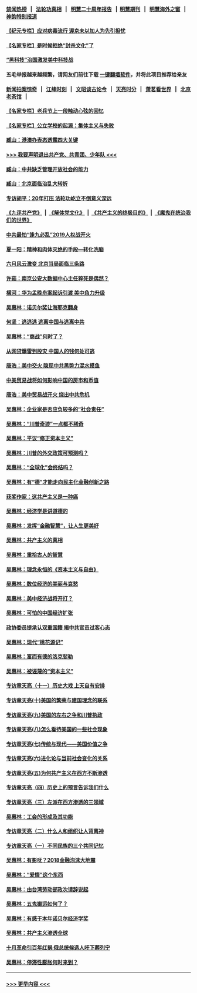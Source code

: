#### [禁闻热榜](热点新闻.md?=0)  &nbsp;&nbsp;|&nbsp;&nbsp; [法轮功真相](https://github.com/gfw-breaker/truth/blob/master/README.md?=0) &nbsp;&nbsp;|&nbsp;&nbsp; [明慧二十周年报告](https://github.com/gfw-breaker/mh-reports/blob/master/README.md?=0) &nbsp;&nbsp;|&nbsp;&nbsp;[明慧期刊](https://github.com/gfw-breaker/mh-qikan) &nbsp;&nbsp;|&nbsp;&nbsp; [明慧海外之窗](https://github.com/gfw-breaker/mh-news/blob/master/README.md?=0) &nbsp;&nbsp;|&nbsp;&nbsp; [神韵特别报道](https://github.com/gfw-breaker/mh-news/blob/master/shenyun.md?=0)
#### [【纪元专栏】应对病毒流行 渥京未以加人为先引担忧](../pages/nsc423/n11875714.md?t=03141831) 
#### [【名家专栏】是时候拒绝“封杀文化”了](../pages/nsc423/n11814093.md?t=03141831) 
#### [“黑科技”治国激发美中科技战](../pages/nsc423/n11638056.md?t=03141831) 
#### 五毛举报越来越频繁，请网友们前往下载 [一键翻墙软件](https://github.com/gfw-breaker/ssr-accounts)，并将此项目推荐给亲友
#### [新闻拍案惊奇](https://github.com/gfw-breaker/banned-news/blob/master/pages/link4.md) &nbsp;&nbsp;|&nbsp;&nbsp; [江峰时刻](https://github.com/gfw-breaker/banned-news/blob/master/pages/link4.md) &nbsp;&nbsp;|&nbsp;&nbsp; [文昭谈古论今](https://github.com/gfw-breaker/banned-news/blob/master/pages/link4.md) &nbsp;&nbsp;|&nbsp;&nbsp; [天亮时分](https://github.com/gfw-breaker/banned-news/blob/master/pages/link4.md) &nbsp;&nbsp;|&nbsp;&nbsp; [萧茗看世界](https://github.com/gfw-breaker/banned-news/blob/master/pages/link4.md) &nbsp;&nbsp;|&nbsp;&nbsp; [北京老茶馆](https://github.com/gfw-breaker/banned-news/blob/master/pages/link4.md) &nbsp;&nbsp;|&nbsp;&nbsp; 
#### [【名家专栏】老兵节上一段触动心弦的回忆](../pages/nsc423/n11646016.md?t=03141831) 
#### [【名家专栏】公立学校的起源：集体主义与失败](../pages/nsc423/n11601833.md?t=03141831) 
#### [臧山：港澳办表态透露四大关键](../pages/nsc423/n11421628.md?t=03141831) 
#### [>>> 我要声明退出共产党、共青团、少年队 <<<](https://github.com/begood0513/goodnews/blob/master/quit/letter.md) 
#### [臧山：中共缺乏管理开放社会的能力](../pages/nsc423/n11407457.md?t=03141831) 
#### [臧山：北京面临治乱大转折](../pages/nsc423/n11406895.md?t=03141831) 
#### [专访胡平：20年打压 法轮功屹立不倒意义深远](../pages/nsc423/n11398800.md?t=03141831) 
#### [《九评共产党》](https://github.com/begood0513/9ping.md/blob/master/README.md) &nbsp;|&nbsp; [《解体党文化》](../../../../jtdwh.md/blob/master/README.md)  &nbsp;|&nbsp; [《共产主义的终极目的》](../../../../gczydzjmd.md/blob/master/README.md) &nbsp;|&nbsp; [《魔鬼在统治我们的世界》](../../../../mgztzwmdsj.md/blob/master/README.md) 
#### [中共最怕“逢九必乱”2019人权战开火](../pages/nsc423/n11385248.md?t=03141831) 
#### [夏一阳：精神和肉体灭绝的手段—转化洗脑](../pages/nsc423/n11368250.md?t=03141831) 
#### [六月风云激变 北京当局面临三条路](../pages/nsc423/n11313668.md?t=03141831) 
#### [许茹：南京公安大数据中心主任猝死是偶然？](../pages/nsc423/n11064744.md?t=03141831) 
#### [横河：华为孟晚舟案起诉引渡 美中角力升级](../pages/nsc423/n11027230.md?t=03141831) 
#### [吴惠林：诺贝尔奖让海耶克翻身](../pages/nsc423/n10890049.md?t=03141831) 
#### [何坚：逃逃逃 逃离中国与逃离中共](../pages/nsc423/n10592891.md?t=03141831) 
#### [吴惠林：“商战”何时了？](../pages/nsc423/n10573558.md?t=03141831) 
#### [从网贷爆雷到股灾 中国人的钱何处可逃](../pages/nsc423/n10572800.md?t=03141831) 
#### [唐浩：美中交火 隐现中共黑势力混水摸鱼](../pages/nsc423/n10544040.md?t=03141831) 
#### [中美贸易战将如何影响中国的房市和币值](../pages/nsc423/n10543697.md?t=03141831) 
#### [唐浩：美中贸易战开火 烧出中共危机](../pages/nsc423/n10540126.md?t=03141831) 
#### [吴惠林：企业家是否应负较多的“社会责任”](../pages/nsc423/n10535022.md?t=03141831) 
#### [吴惠林：“川普奇迹”一点都不稀奇](../pages/nsc423/n10512808.md?t=03141831) 
#### [吴惠林：平议“修正资本主义”](../pages/nsc423/n10495724.md?t=03141831) 
#### [吴惠林：川普的外交政策可预测吗？](../pages/nsc423/n10462387.md?t=03141831) 
#### [吴惠林：“全球化”会终结吗？](../pages/nsc423/n10452838.md?t=03141831) 
#### [吴惠林：有“德”才能走向民主化金融创新之路](../pages/nsc423/n10432292.md?t=03141831) 
#### [获奖作家：这共产主义是一种癌](../pages/nsc423/n10431541.md?t=03141831) 
#### [吴惠林：经济学是讲道德的](../pages/nsc423/n10398014.md?t=03141831) 
#### [吴惠林：发挥“金融智慧”，让人生更美好](../pages/nsc423/n10375019.md?t=03141831) 
#### [吴惠林：共产主义的真相](../pages/nsc423/n10351394.md?t=03141831) 
#### [吴惠林：重拾古人的智慧](../pages/nsc423/n10337691.md?t=03141831) 
#### [吴惠林：理念永恒的《资本主义与自由》](../pages/nsc423/n10316274.md?t=03141831) 
#### [吴惠林：数位经济的美丽与哀愁](../pages/nsc423/n10292946.md?t=03141831) 
#### [吴惠林：美中经济战将开打？](../pages/nsc423/n10258825.md?t=03141831) 
#### [吴惠林：可怕的中国经济扩张](../pages/nsc423/n10219147.md?t=03141831) 
#### [政协委员提承认双重国籍 揭中共官员过客心态](../pages/nsc423/n10208809.md?t=03141831) 
#### [吴惠林：现代“桃花源记”](../pages/nsc423/n10185234.md?t=03141831) 
#### [吴惠林：富而有德的洛克斐勒](../pages/nsc423/n10142264.md?t=03141831) 
#### [吴惠林：被诬蔑的“资本主义”](../pages/nsc423/n10124816.md?t=03141831) 
#### [专访章天亮（十一）历史大戏 上天自有安排](../pages/nsc423/n10094905.md?t=03141831) 
#### [专访章天亮(十)美国的繁荣与建国理念的联系](../pages/nsc423/n10094899.md?t=03141831) 
#### [专访章天亮(九)美国的左右之争和川普执政](../pages/nsc423/n10094889.md?t=03141831) 
#### [专访章天亮(八)怎么看待美国的一些社会现象](../pages/nsc423/n10094857.md?t=03141831) 
#### [专访章天亮(七)传统与现代——美国价值之争](../pages/nsc423/n10093140.md?t=03141831) 
#### [专访章天亮(六)进化论与当前社会变化的关系](../pages/nsc423/n10092036.md?t=03141831) 
#### [专访章天亮(五)为何共产主义在西方不断渗透](../pages/nsc423/n10083620.md?t=03141831) 
#### [专访章天亮（四）历史上的预言告诉我们什么](../pages/nsc423/n10083606.md?t=03141831) 
#### [专访章天亮（三）左派在西方渗透的三领域](../pages/nsc423/n10081115.md?t=03141831) 
#### [吴惠林：工会的形成及其功能](../pages/nsc423/n10080633.md?t=03141831) 
#### [专访章天亮（二）什么人和组织让人背离神](../pages/nsc423/n10076637.md?t=03141831) 
#### [专访章天亮（一）不同民族的三个共同记忆](../pages/nsc423/n10074188.md?t=03141831) 
#### [吴惠林：有影呒？2018金融泡沫大地震](../pages/nsc423/n10040534.md?t=03141831) 
#### [吴惠林：“爱情”这个东西](../pages/nsc423/n10019423.md?t=03141831) 
#### [吴惠林：由台湾劳动部政次请辞说起](../pages/nsc423/n9979679.md?t=03141831) 
#### [吴惠林：五鬼搬运如何了？](../pages/nsc423/n9925338.md?t=03141831) 
#### [吴惠林：有感于本年诺贝尔经济学奖](../pages/nsc423/n9871883.md?t=03141831) 
#### [吴惠林：共产主义渗透全球](../pages/nsc423/n9812748.md?t=03141831) 
#### [十月革命引百年红祸 俄总统候选人吁下葬列宁](../pages/nsc423/n9810182.md?t=03141831) 
#### [吴惠林：停滞性膨胀何时来到？](../pages/nsc423/n9764136.md?t=03141831) 

----
#### [ >>> 更早内容 <<< ](../indexes/nsc423-earlier.md)
